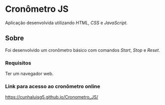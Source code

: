 # Cronômetro JS

Aplicação desenvolvida utilizando *HTML*, *CSS* e *JavaScript*.

## Sobre

Foi desenvolvido um cronômetro básico com comandos *Start*, *Stop* e *Reset*.

### Requisitos

Ter um navegador web.

### Link para acesso ao cronômetro online

https://cunhaluisg5.github.io/Cronometro_JS/